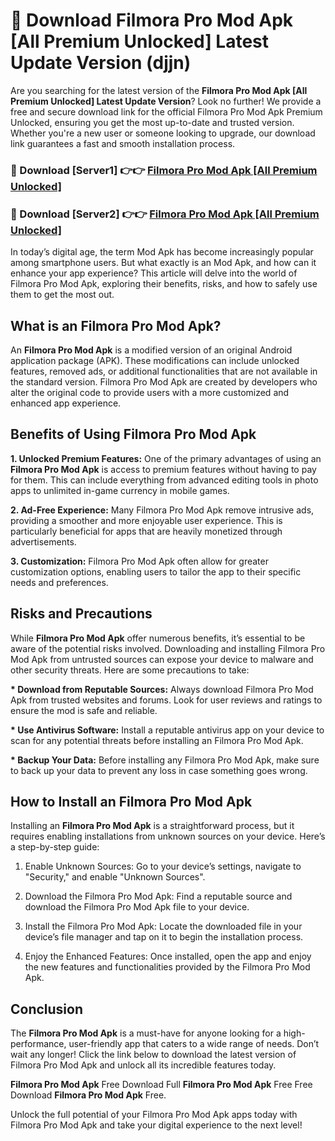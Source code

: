 # 🤖 Download Filmora Pro Mod Apk [All Premium Unlocked] Latest Update Version (djjn)

Are you searching for the latest version of the <strong>Filmora Pro Mod Apk [All Premium Unlocked] Latest Update Version</strong>? Look no further! We provide a free and secure download link for the official Filmora Pro Mod Apk Premium Unlocked, ensuring you get the most up-to-date and trusted version. Whether you're a new user or someone looking to upgrade, our download link guarantees a fast and smooth installation process.


<h3>📌 Download [Server1] 👉👉 <a href="https://hapymods.com?title=Filmora+Pro+Mod+Apk&ref=3B1">Filmora Pro Mod Apk [All Premium Unlocked]</a></h3>

<h3>📌 Download [Server2] 👉👉 <a href="https://hapymods.com?title=Filmora+Pro+Mod+Apk&ref=3B1">Filmora Pro Mod Apk [All Premium Unlocked]</a></h3>


In today’s digital age, the term Mod Apk has become increasingly popular among smartphone users. But what exactly is an Mod Apk, and how can it enhance your app experience? This article will delve into the world of Filmora Pro Mod Apk, exploring their benefits, risks, and how to safely use them to get the most out.


<h2>What is an Filmora Pro Mod Apk?</h2>

An <strong>Filmora Pro Mod Apk</strong> is a modified version of an original Android application package (APK). These modifications can include unlocked features, removed ads, or additional functionalities that are not available in the standard version. Filmora Pro Mod Apk are created by developers who alter the original code to provide users with a more customized and enhanced app experience.


<h2>Benefits of Using Filmora Pro Mod Apk</h2>

<strong> 1. Unlocked Premium Features:</strong> One of the primary advantages of using an <strong>Filmora Pro Mod Apk</strong> is access to premium features without having to pay for them. This can include everything from advanced editing tools in photo apps to unlimited in-game currency in mobile games.

<strong> 2. Ad-Free Experience:</strong> Many Filmora Pro Mod Apk remove intrusive ads, providing a smoother and more enjoyable user experience. This is particularly beneficial for apps that are heavily monetized through advertisements.

<strong> 3. Customization:</strong> Filmora Pro Mod Apk often allow for greater customization options, enabling users to tailor the app to their specific needs and preferences.


<h2>Risks and Precautions</h2>

While <strong>Filmora Pro Mod Apk</strong> offer numerous benefits, it’s essential to be aware of the potential risks involved. Downloading and installing Filmora Pro Mod Apk from untrusted sources can expose your device to malware and other security threats. Here are some precautions to take:

<strong> * Download from Reputable Sources:</strong> Always download Filmora Pro Mod Apk from trusted websites and forums. Look for user reviews and ratings to ensure the mod is safe and reliable.

<strong> * Use Antivirus Software:</strong> Install a reputable antivirus app on your device to scan for any potential threats before installing an Filmora Pro Mod Apk.

<strong> * Backup Your Data:</strong> Before installing any Filmora Pro Mod Apk, make sure to back up your data to prevent any loss in case something goes wrong.


<h2>How to Install an Filmora Pro Mod Apk</h2>

Installing an <strong>Filmora Pro Mod Apk</strong> is a straightforward process, but it requires enabling installations from unknown sources on your device. Here’s a step-by-step guide:

 1. Enable Unknown Sources: Go to your device’s settings, navigate to "Security," and enable "Unknown Sources".

 2. Download the Filmora Pro Mod Apk: Find a reputable source and download the Filmora Pro Mod Apk file to your device.

 3. Install the Filmora Pro Mod Apk: Locate the downloaded file in your device’s file manager and tap on it to begin the installation process.

 4. Enjoy the Enhanced Features: Once installed, open the app and enjoy the new features and functionalities provided by the Filmora Pro Mod Apk.


<h2><strong>Conclusion</strong></h2>

The <strong>Filmora Pro Mod Apk</strong> is a must-have for anyone looking for a high-performance, user-friendly app that caters to a wide range of needs. Don’t wait any longer! Click the link below to download the latest version of Filmora Pro Mod Apk and unlock all its incredible features today.

<strong>Filmora Pro Mod Apk</strong> Free Download Full <strong>Filmora Pro Mod Apk</strong> Free Free Download <strong>Filmora Pro Mod Apk</strong> Free.

Unlock the full potential of your Filmora Pro Mod Apk apps today with Filmora Pro Mod Apk and take your digital experience to the next level!